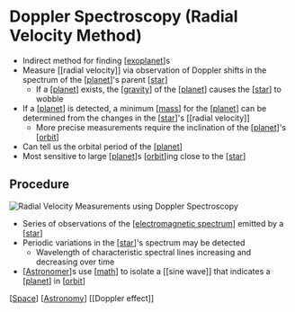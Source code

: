 # Doppler Spectroscopy (Radial Velocity Method)

- Indirect method for finding [[exoplanet]]s
- Measure [[radial velocity]] via observation of Doppler shifts in the spectrum of the [[planet]]'s parent [[star]]
  - If a [[planet]] exists, the [[gravity]] of the [[planet]] causes the [[star]] to wobble
- If a [[planet]] is detected, a minimum [[mass]] for the [[planet]] can be determined from the changes in the [[star]]'s [[radial velocity]]
  - More precise measurements require the inclination of the [[planet]]'s [[orbit]]
- Can tell us the orbital period of the [[planet]]
- Most sensitive to large [[planet]]s [[orbit]]ing close to the [[star]]

## Procedure

![Radial Velocity Measurements using Doppler Spectroscopy](/assets/second-brain/2020-12-01-13-15-49.png)

- Series of observations of the [[electromagnetic spectrum]] emitted by a [[star]]
- Periodic variations in the [[star]]'s spectrum may be detected
  - Wavelength of characteristic spectral lines increasing and decreasing over time
- [[Astronomer]]s use [[math]] to isolate a [[sine wave]] that indicates a [[planet]] in [[orbit]]


[[Space]] [[Astronomy]] [[Doppler effect]]

[//begin]: # "Autogenerated link references for markdown compatibility"
[exoplanet]: exoplanet "Exoplanet"
[planet]: planet "Planet"
[star]: star "Star"
[gravity]: gravity "Gravity"
[mass]: mass "Mass"
[orbit]: orbit "Orbit"
[electromagnetic spectrum]: electromagnetic-spectrum "Electromagnetic Spectrum"
[Astronomer]: astronomer "Astronomer"
[math]: math "Math"
[Space]: space "Space"
[Astronomy]: astronomy "Astronomy"
[//end]: # "Autogenerated link references"